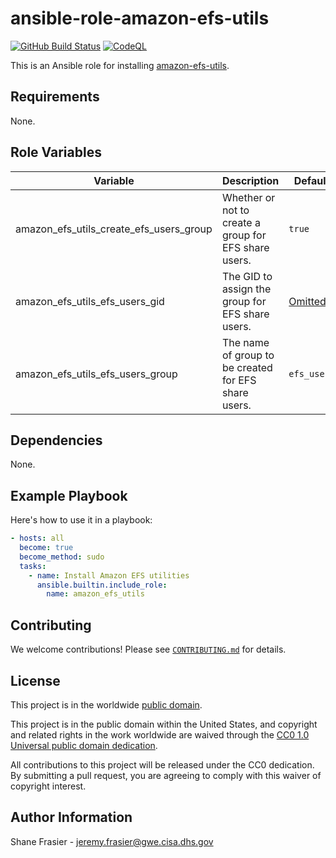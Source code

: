 # ansible-role-amazon-efs-utils #

[![GitHub Build Status](https://github.com/cisagov/ansible-role-amazon-efs-utils/workflows/build/badge.svg)](https://github.com/cisagov/ansible-role-amazon-efs-utils/actions)
[![CodeQL](https://github.com/cisagov/ansible-role-amazon-efs-utils/workflows/CodeQL/badge.svg)](https://github.com/cisagov/ansible-role-amazon-efs-utils/actions/workflows/codeql-analysis.yml)

This is an Ansible role for installing
[amazon-efs-utils](https://github.com/aws/efs-utils).

## Requirements ##

None.

## Role Variables ##

| Variable | Description | Default | Required |
|----------|-------------|---------|----------|
| amazon_efs_utils_create_efs_users_group | Whether or not to create a group for EFS share users. | `true` | No |
| amazon_efs_utils_efs_users_gid | The GID to assign the group for EFS share users. | [Omitted](https://docs.ansible.com/ansible/latest/user_guide/playbooks_filters.html#making-variables-optional) | No |
| amazon_efs_utils_efs_users_group | The name of group to be created for EFS share users. | `efs_users` | No |
<!--
| required_variable | Describe its purpose. | n/a | Yes |
-->

## Dependencies ##

None.

## Example Playbook ##

Here's how to use it in a playbook:

```yaml
- hosts: all
  become: true
  become_method: sudo
  tasks:
    - name: Install Amazon EFS utilities
      ansible.builtin.include_role:
        name: amazon_efs_utils
```

## Contributing ##

We welcome contributions!  Please see [`CONTRIBUTING.md`](CONTRIBUTING.md) for
details.

## License ##

This project is in the worldwide [public domain](LICENSE).

This project is in the public domain within the United States, and
copyright and related rights in the work worldwide are waived through
the [CC0 1.0 Universal public domain
dedication](https://creativecommons.org/publicdomain/zero/1.0/).

All contributions to this project will be released under the CC0
dedication. By submitting a pull request, you are agreeing to comply
with this waiver of copyright interest.

## Author Information ##

Shane Frasier - <jeremy.frasier@gwe.cisa.dhs.gov>
